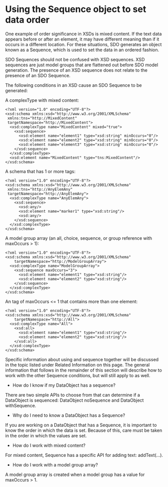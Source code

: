 <!-- image -->

# Using the Sequence object to set data order

One example of order significance in XSDs is mixed content. If the text data appears before or
after an element, it may have different meaning than if it occurs in a different location. For these
situations, SDO generates an object known as a Sequence, which is used to set the data in an ordered
fashion.

SDO Sequences should not be confused with XSD sequences. XSD sequences are just model groups that
are flattened out before SDO model generation. The presence of an XSD sequence does not relate to
the presence of an SDO Sequence.

The following conditions in an XSD cause an SDO Sequence to be generated:

A complexType with mixed content:

```
<?xml version="1.0" encoding="UTF-8"?>
<xsd:schema xmlns:xsd="http://www.w3.org/2001/XMLSchema" 
 xmlns:tns="http://MixedContent" 
 targetNamespace="http://MixedContent">
  <xsd:complexType name="MixedContent" mixed="true">
    <xsd:sequence>
      <xsd:element name="element1" type="xsd:string" minOccurs="0"/>
      <xsd:element name="element2" type="xsd:string" minOccurs="0"/>
      <xsd:element name="element3" type="xsd:string" minOccurs="0"/>
    </xsd:sequence>
  </xsd:complexType>
  <xsd:element name="MixedContent" type="tns:MixedContent"/>
</xsd:schema>
```

A schema that has 1 or more <any/> tags:

```
<?xml version="1.0" encoding="UTF-8"?>
<xsd:schema xmlns:xsd="http://www.w3.org/2001/XMLSchema" 
 xmlns:tns="http://AnyElemAny" 
 targetNamespace="http://AnyElemAny">
  <xsd:complexType name="AnyElemAny">
    <xsd:sequence>
      <xsd:any/>
      <xsd:element name="marker1" type="xsd:string"/>
      <xsd:any/>
    </xsd:sequence>
  </xsd:complexType>
</xsd:schema>
```

A model group array (an all, choice, sequence, or group reference with maxOccurs > 1):

```
<?xml version="1.0" encoding="UTF-8"?>
<xsd:schema xmlns:xsd="http://www.w3.org/2001/XMLSchema" 
	targetNamespace="http://ModelGroupArray">
  <xsd:complexType name="ModelGroupArray">
    <xsd:sequence maxOccurs="3">
      <xsd:element name="element1" type="xsd:string"/>
      <xsd:element name="element2" type="xsd:string"/>
	</xsd:sequence>
  </xsd:complexType>
</xsd:schema>
```

An <all/> tag of maxOccurs <= 1 that contains more than one element:

```
<?xml version="1.0" encoding="UTF-8"?>
<xsd:schema xmlns:xsd="http://www.w3.org/2001/XMLSchema" 
	targetNamespace="http://All">
  <xsd:complexType name="All">
    <xsd:all>
      <xsd:element name="element1" type="xsd:string"/>
      <xsd:element name="element2" type="xsd:string"/>
    </xsd:all>
  </xsd:complexType>
</xsd:schema>
```

Specific information about using <any/> and sequence together will be discussed in the topic
listed under Related Information on this page. The general information that follows in the
remainder of this section will describe how to work with the other Sequence conditions, but will
still apply to <any/> as well.

- How do I know if my DataObject has a sequence?

There are two simple APIs to choose from that can determine if a DataObject is sequenced: DataObject noSequence and DataObject withSequence.
- Why do I need to know a DataObject has a Sequence?

If you are working on a DataObject that has a Sequence, it is important to know the order in which the data is set. Because of this, care must be taken in the order in which the values are set.
- How do I work with mixed content?

For mixed content, Sequence has a specific API for adding text: addText(...).
- How do I work with a model group array?

A model group array is created when a model group has a value for maxOccurs > 1.